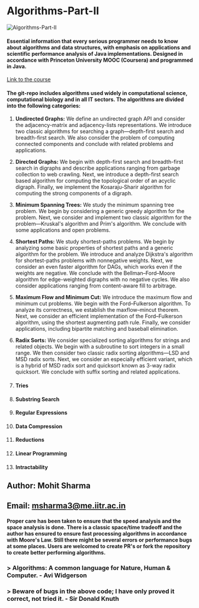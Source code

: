 # Algorithms-Part-II

![Algorithms-Part-II](https://i.ytimg.com/vi/60BKdKQzLbo/maxresdefault.jpg)

#### Essential information that every serious programmer needs to know about algorithms and data structures, with emphasis on applications and scientific performance analysis of Java implementations. Designed in accordance with Princeton University MOOC (Coursera) and programmed in Java.

[Link to the course](https://online.princeton.edu/node/166)

#### The git-repo includes algorithms used widely in computational science, computational biology and in all IT sectors. The algorithms are divided into the following categories:

1. **Undirected Graphs:** We define an undirected graph API and consider the adjacency-matrix and adjacency-lists representations. We introduce two classic algorithms for searching a graph—depth-first search and breadth-first search. We also consider the problem of computing connected components and conclude with related problems and applications.

2. **Directed Graphs:** We begin with depth-first search and breadth-first search in digraphs and describe applications ranging from garbage collection to web crawling. Next, we introduce a depth-first search based algorithm for computing the topological order of an acyclic digraph. Finally, we implement the Kosaraju-Sharir algorithm for computing the strong components of a digraph.

3. **Minimum Spanning Trees:** We study the minimum spanning tree problem. We begin by considering a generic greedy algorithm for the problem. Next, we consider and implement two classic algorithm for the problem—Kruskal's algorithm and Prim's algorithm. We conclude with some applications and open problems.

4. **Shortest Paths:** We study shortest-paths problems. We begin by analyzing some basic properties of shortest paths and a generic algorithm for the problem. We introduce and analyze Dijkstra's algorithm for shortest-paths problems with nonnegative weights. Next, we consider an even faster algorithm for DAGs, which works even if the weights are negative. We conclude with the Bellman–Ford–Moore algorithm for edge-weighted digraphs with no negative cycles. We also consider applications ranging from content-aware fill to arbitrage.

5. **Maximum Flow and Minimum Cut:** We introduce the maximum flow and minimum cut problems. We begin with the Ford–Fulkerson algorithm. To analyze its correctness, we establish the maxflow–mincut theorem. Next, we consider an efficient implementation of the Ford–Fulkerson algorithm, using the shortest augmenting path rule. Finally, we consider applications, including bipartite matching and baseball elimination.

6. **Radix Sorts:** We consider specialized sorting algorithms for strings and related objects. We begin with a subroutine to sort integers in a small range. We then consider two classic radix sorting algorithms—LSD and MSD radix sorts. Next, we consider an especially efficient variant, which is a hybrid of MSD radix sort and quicksort known as 3-way radix quicksort. We conclude with suffix sorting and related applications.

7. #### **Tries**
8. #### **Substring Search**
9. #### **Regular Expressions**
10. #### **Data Compression**
11. #### **Reductions**
12. #### **Linear Programming**
13. #### **Intractability**

## **Author: Mohit Sharma**
## **Email: msharma3@me.iitr.ac.in**

#### Proper care has been taken to ensure that the speed analysis and the space analysis is done. There is a classic space/time tradeoff and the author has ensured to ensure fast processing algorithms in accordance with Moore's Law. Still there might be several errors or performance bugs at some places. Users are welcomed to create PR's or fork the repository to create better performing algorithms.

### > Algorithms: A common language for Nature, Human & Computer. - Avi Widgerson

### > Beware of bugs in the above code; I have only proved it correct, not tried it. - Sir Donald Knuth
